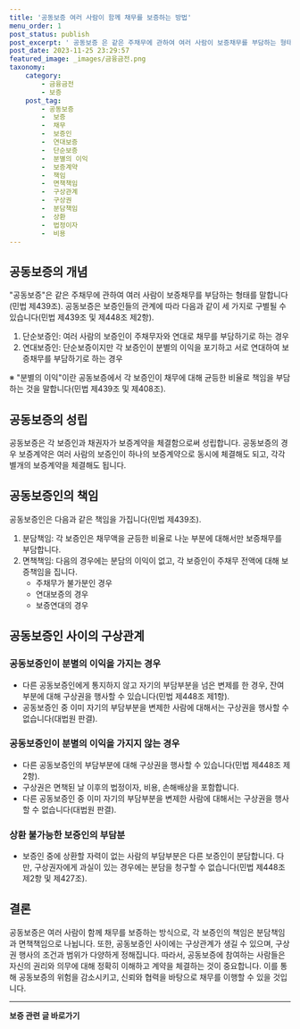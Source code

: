 ```yaml
---
title: '공동보증 여러 사람이 함께 채무를 보증하는 방법'
menu_order: 1
post_status: publish
post_excerpt: ' 공동보증 은 같은 주채무에 관하여 여러 사람이 보증채무를 부담하는 형태를 말합니다 민법 제439조 . 공동보증은 보증인들의 관계에 따라 다음과 같이 세 가지로 구별될 수 있습니다 민법 제439조 및 제448조 제2항 .'
post_date: 2023-11-25 23:29:57
featured_image: _images/금융금전.png
taxonomy:
    category:
        - 금융금전
        - 보증
    post_tag:
        - 공동보증
        -  보증
        -  채무
        -  보증인
        -  연대보증
        -  단순보증
        -  분별의 이익
        -  보증계약
        -  책임
        -  면책책임
        -  구상관계
        -  구상권
        -  분담책임
        -  상환
        -  법정이자
        -  비용
---
```



## 공동보증의 개념
"공동보증"은 같은 주채무에 관하여 여러 사람이 보증채무를 부담하는 형태를 말합니다(민법 제439조). 공동보증은 보증인들의 관계에 따라 다음과 같이 세 가지로 구별될 수 있습니다(민법 제439조 및 제448조 제2항).

1. 단순보증인: 여러 사람의 보증인이 주채무자와 연대로 채무를 부담하기로 하는 경우
2. 연대보증인: 단순보증이지만 각 보증인이 분별의 이익을 포기하고 서로 연대하여 보증채무를 부담하기로 하는 경우

※ "분별의 이익"이란 공동보증에서 각 보증인이 채무에 대해 균등한 비율로 책임을 부담하는 것을 말합니다(민법 제439조 및 제408조).

## 공동보증의 성립
공동보증은 각 보증인과 채권자가 보증계약을 체결함으로써 성립합니다. 공동보증의 경우 보증계약은 여러 사람의 보증인이 하나의 보증계약으로 동시에 체결해도 되고, 각각 별개의 보증계약을 체결해도 됩니다.

## 공동보증인의 책임
공동보증인은 다음과 같은 책임을 가집니다(민법 제439조).

1. 분담책임: 각 보증인은 채무액을 균등한 비율로 나눈 부분에 대해서만 보증채무를 부담합니다.
2. 면책책임: 다음의 경우에는 분담의 이익이 없고, 각 보증인이 주채무 전액에 대해 보증책임을 집니다.
   - 주채무가 불가분인 경우
   - 연대보증의 경우
   - 보증연대의 경우

## 공동보증인 사이의 구상관계
### 공동보증인이 분별의 이익을 가지는 경우
- 다른 공동보증인에게 통지하지 않고 자기의 부담부분을 넘은 변제를 한 경우, 잔여 부분에 대해 구상권을 행사할 수 있습니다(민법 제448조 제1항).
- 공동보증인 중 이미 자기의 부담부분을 변제한 사람에 대해서는 구상권을 행사할 수 없습니다(대법원 판결).

### 공동보증인이 분별의 이익을 가지지 않는 경우
- 다른 공동보증인의 부담부분에 대해 구상권을 행사할 수 있습니다(민법 제448조 제2항).
- 구상권은 면책된 날 이후의 법정이자, 비용, 손해배상을 포함합니다.
- 다른 공동보증인 중 이미 자기의 부담부분을 변제한 사람에 대해서는 구상권을 행사할 수 없습니다(대법원 판결).

### 상환 불가능한 보증인의 부담분
- 보증인 중에 상환할 자력이 없는 사람의 부담부분은 다른 보증인이 분담합니다. 다만, 구상권자에게 과실이 있는 경우에는 분담을 청구할 수 없습니다(민법 제448조 제2항 및 제427조).

## 결론
공동보증은 여러 사람이 함께 채무를 보증하는 방식으로, 각 보증인의 책임은 분담책임과 면책책임으로 나뉩니다. 또한, 공동보증인 사이에는 구상관계가 생길 수 있으며, 구상권 행사의 조건과 범위가 다양하게 정해집니다. 따라서, 공동보증에 참여하는 사람들은 자신의 권리와 의무에 대해 정확히 이해하고 계약을 체결하는 것이 중요합니다. 이를 통해 공동보증의 위험을 감소시키고, 신뢰와 협력을 바탕으로 채무를 이행할 수 있을 것입니다.
<!-- wp:separator -->
<hr class="wp-block-separator has-alpha-channel-opacity"/>
<!-- /wp:separator -->

<!-- wp:group {"backgroundColor":"base","layout":{"type":"constrained"}} -->
<div class="wp-block-group has-base-background-color has-background"><!-- wp:paragraph {"align":"center","fontSize":"medium"} -->
<p class="has-text-align-center has-large-font-size"><strong>보증 관련 글 바로가기</strong></p>
<!-- /wp:paragraph -->


<!-- wp:latest-posts
{"categories":[{"id":13571,"count":19,"description":"","link":"https://uknowlaw.com/category/%eb%b3%b4%ec%a6%9d/","name":"보증","slug":"보증","taxonomy":"category","parent":0,"meta":[],"_links":{"self":[{"href":"https://uknowlaw.com/wp-json/wp/v2/categories/13571"}],"collection":[{"href":"https://uknowlaw.com/wp-json/wp/v2/categories"}],"about":[{"href":"https://uknowlaw.com/wp-json/wp/v2/taxonomies/category"}],"wp:post_type":[{"href":"https://uknowlaw.com/wp-json/wp/v2/posts?categories=13571"}],"curies":[{"name":"wp","href":"https://api.w.org/{rel}","templated":true}]}}],"postsToShow":100,"excerptLength":28,"postLayout":"grid","columns":2,"featuredImageAlign":"left","featuredImageSizeSlug":"large","fontSize":"small"} /--></div>
<!-- /wp:group -->